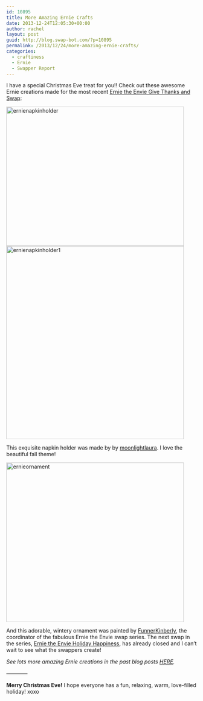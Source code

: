 ```yaml
---
id: 10895
title: More Amazing Ernie Crafts
date: 2013-12-24T12:05:30+00:00
author: rachel
layout: post
guid: http://blog.swap-bot.com/?p=10895
permalink: /2013/12/24/more-amazing-ernie-crafts/
categories:
  - craftiness
  - Ernie
  - Swapper Report
---
```

I have a special Christmas Eve treat for you!! Check out these awesome Ernie creations made for the most recent [Ernie the Envie Give Thanks and Swap](http://www.swap-bot.com/swap/show/161102): 

<img src="http://blog.swap-bot.com/wp-content/uploads/2013/12/ernienapkinholder.jpg" alt="ernienapkinholder" width="470" height="368" class="alignnone size-full wp-image-10896" />

<img src="http://blog.swap-bot.com/wp-content/uploads/2013/12/ernienapkinholder1.jpg" alt="ernienapkinholder1" width="470" height="510" class="alignnone size-full wp-image-10897" />

This exquisite napkin holder was made by by [moonlightlaura](http://www.swap-bot.com/user:moonlightlaura). I love the beautiful fall theme! 

<img src="http://blog.swap-bot.com/wp-content/uploads/2013/12/ernieornament.jpg" alt="ernieornament" width="470" height="421" class="alignnone size-full wp-image-10898" />

And this adorable, wintery ornament was painted by [FunnerKinberly](http://www.swap-bot.com/user:FunnerKimberley), the coordinator of the fabulous Ernie the Envie swap series. The next swap in the series, [Ernie the Envie Holiday Happiness](http://www.swap-bot.com/swap/show/164524), has already closed and I can&#8217;t wait to see what the swappers create!

_See lots more amazing Ernie creations in the past blog posts [HERE](http://blog.swap-bot.com/category/ernie/)._

&#8212;&#8212;&#8212;&#8212;

**Merry Christmas Eve!** I hope everyone has a fun, relaxing, warm, love-filled holiday! xoxo